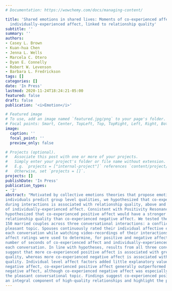 ```yaml
---
# Documentation: https://wowchemy.com/docs/managing-content/

title: 'Shared emotions in shared lives: Moments of co-experienced affect, more than
  individually-experienced affect, linked to relationship quality'
subtitle: ''
summary: ''
authors:
- Casey L. Brown
- Kuan-hua Chen
- Jenna L. Wells
- Marcela C. Otero
- Dyan E. Connelly
- Robert W. Levenson
- Barbara L. Fredrickson
tags: []
categories: []
date: 'In Press'
lastmod: 2020-11-24T18:24:21-05:00
featured: false
draft: false
publication: '<i>Emotion</i>'

# Featured image
# To use, add an image named `featured.jpg/png` to your page's folder.
# Focal points: Smart, Center, TopLeft, Top, TopRight, Left, Right, BottomLeft, Bottom, BottomRight.
image:
  caption: ''
  focal_point: ''
  preview_only: false

# Projects (optional).
#   Associate this post with one or more of your projects.
#   Simply enter your project's folder or file name without extension.
#   E.g. `projects = ["internal-project"]` references `content/project/deep-learning/index.md`.
#   Otherwise, set `projects = []`.
projects: []
publishDate: 'In Press'
publication_types:
- '2'
abstract: "Motivated by collective emotions theories that propose emotions shared between
individuals predict group level qualities, we hypothesized that co-experienced affect
during interactions is associated with relationship quality, above and beyond the effects
of individually-experienced affect. Consistent with Positivity Resonance Theory, we also
hypothesized that co-experienced positive affect would have a stronger association with
relationship quality than co-experienced negative affect. We tested these hypotheses in
150 married couples across three conversational interactions: a conflict, neutral, and
pleasant topic. Spouses continuously rated their individual affective experience during
each conversation while watching video-recordings of their interactions. These individual
affect ratings were used to determine, for positive and negative affect separately, the
number of seconds of co-experienced affect and individually-experienced affect during
each conversation. In line with hypotheses, results from all three conversational topics
suggest that more co-experienced positive affect is associated with greater marital
quality, whereas more co-experienced negative affect is associated with worse marital
quality. Individual level affect factors added little explanatory value beyond coexperienced affect. Comparing co-experienced positive affect and co-experienced
negative affect, co-experienced positive affect generally outperformed co-experienced
negative affect, although co-experienced negative affect was especially diagnostic during
the pleasant conversational topic. Findings suggest co-experienced positive affect may be
an integral component of high-quality relationships and highlight the power of coexperienced affect for individual perceptions of relationship quality."
---
```


